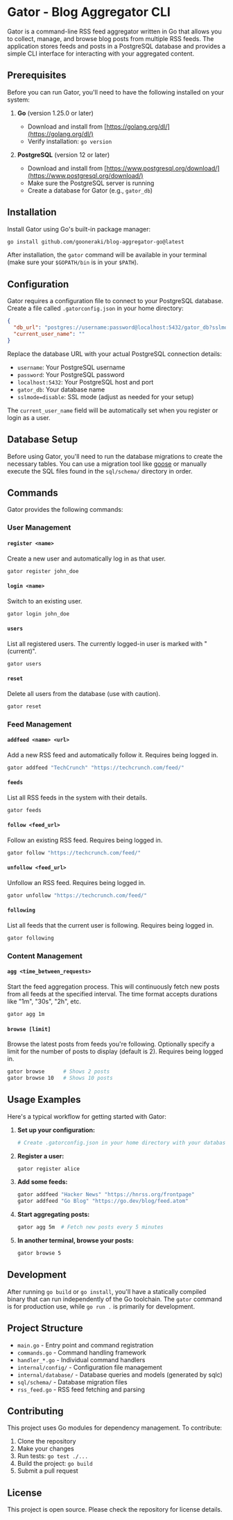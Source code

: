 # Gator - Blog Aggregator CLI

Gator is a command-line RSS feed aggregator written in Go that allows you to collect, manage, and browse blog posts from multiple RSS feeds. The application stores feeds and posts in a PostgreSQL database and provides a simple CLI interface for interacting with your aggregated content.

## Prerequisites

Before you can run Gator, you'll need to have the following installed on your system:

1. **Go** (version 1.25.0 or later)
   - Download and install from [https://golang.org/dl/](https://golang.org/dl/)
   - Verify installation: `go version`

2. **PostgreSQL** (version 12 or later)
   - Download and install from [https://www.postgresql.org/download/](https://www.postgresql.org/download/)
   - Make sure the PostgreSQL server is running
   - Create a database for Gator (e.g., `gator_db`)

## Installation

Install Gator using Go's built-in package manager:

```bash
go install github.com/gooneraki/blog-aggregator-go@latest
```

After installation, the `gator` command will be available in your terminal (make sure your `$GOPATH/bin` is in your `$PATH`).

## Configuration

Gator requires a configuration file to connect to your PostgreSQL database. Create a file called `.gatorconfig.json` in your home directory:

```json
{
  "db_url": "postgres://username:password@localhost:5432/gator_db?sslmode=disable",
  "current_user_name": ""
}
```

Replace the database URL with your actual PostgreSQL connection details:
- `username`: Your PostgreSQL username
- `password`: Your PostgreSQL password
- `localhost:5432`: Your PostgreSQL host and port
- `gator_db`: Your database name
- `sslmode=disable`: SSL mode (adjust as needed for your setup)

The `current_user_name` field will be automatically set when you register or login as a user.

## Database Setup

Before using Gator, you'll need to run the database migrations to create the necessary tables. You can use a migration tool like [goose](https://github.com/pressly/goose) or manually execute the SQL files found in the `sql/schema/` directory in order.

## Commands

Gator provides the following commands:

### User Management

#### `register <name>`
Create a new user and automatically log in as that user.
```bash
gator register john_doe
```

#### `login <name>`
Switch to an existing user.
```bash
gator login john_doe
```

#### `users`
List all registered users. The currently logged-in user is marked with "(current)".
```bash
gator users
```

#### `reset`
Delete all users from the database (use with caution).
```bash
gator reset
```

### Feed Management

#### `addfeed <name> <url>`
Add a new RSS feed and automatically follow it. Requires being logged in.
```bash
gator addfeed "TechCrunch" "https://techcrunch.com/feed/"
```

#### `feeds`
List all RSS feeds in the system with their details.
```bash
gator feeds
```

#### `follow <feed_url>`
Follow an existing RSS feed. Requires being logged in.
```bash
gator follow "https://techcrunch.com/feed/"
```

#### `unfollow <feed_url>`
Unfollow an RSS feed. Requires being logged in.
```bash
gator unfollow "https://techcrunch.com/feed/"
```

#### `following`
List all feeds that the current user is following. Requires being logged in.
```bash
gator following
```

### Content Management

#### `agg <time_between_requests>`
Start the feed aggregation process. This will continuously fetch new posts from all feeds at the specified interval. The time format accepts durations like "1m", "30s", "2h", etc.
```bash
gator agg 1m
```

#### `browse [limit]`
Browse the latest posts from feeds you're following. Optionally specify a limit for the number of posts to display (default is 2). Requires being logged in.
```bash
gator browse      # Shows 2 posts
gator browse 10   # Shows 10 posts
```

## Usage Examples

Here's a typical workflow for getting started with Gator:

1. **Set up your configuration:**
   ```bash
   # Create .gatorconfig.json in your home directory with your database details
   ```

2. **Register a user:**
   ```bash
   gator register alice
   ```

3. **Add some feeds:**
   ```bash
   gator addfeed "Hacker News" "https://hnrss.org/frontpage"
   gator addfeed "Go Blog" "https://go.dev/blog/feed.atom"
   ```

4. **Start aggregating posts:**
   ```bash
   gator agg 5m  # Fetch new posts every 5 minutes
   ```

5. **In another terminal, browse your posts:**
   ```bash
   gator browse 5
   ```

## Development

After running `go build` or `go install`, you'll have a statically compiled binary that can run independently of the Go toolchain. The `gator` command is for production use, while `go run .` is primarily for development.

## Project Structure

- `main.go` - Entry point and command registration
- `commands.go` - Command handling framework
- `handler_*.go` - Individual command handlers
- `internal/config/` - Configuration file management
- `internal/database/` - Database queries and models (generated by sqlc)
- `sql/schema/` - Database migration files
- `rss_feed.go` - RSS feed fetching and parsing

## Contributing

This project uses Go modules for dependency management. To contribute:

1. Clone the repository
2. Make your changes
3. Run tests: `go test ./...`
4. Build the project: `go build`
5. Submit a pull request

## License

This project is open source. Please check the repository for license details.